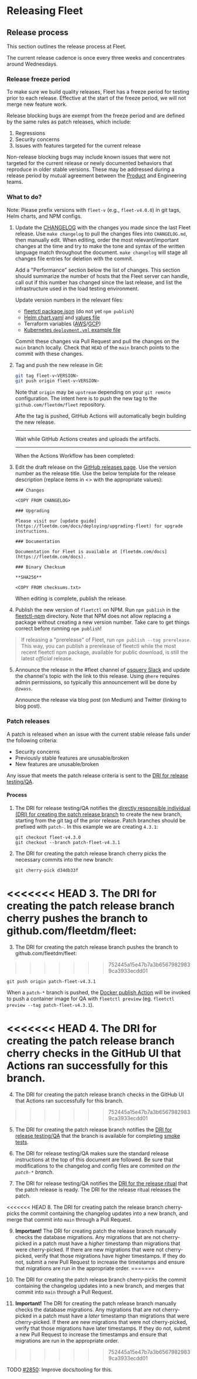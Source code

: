 # Releasing Fleet

## Release process

This section outlines the release process at Fleet.

The current release cadence is once every three weeks and concentrates around Wednesdays.

### Release freeze period

To make sure we build quality releases, Fleet has a freeze period for testing prior to each release. Effective at the start of the freeze period, we will not merge new feature work.

Release blocking bugs are exempt from the freeze period and are defined by the same rules as patch releases, which include:
1. Regressions
2. Security concerns
3. Issues with features targeted for the current release

Non-release blocking bugs may include known issues that were not targeted for the current release or newly documented behaviors that reproduce in older stable versions. These may be addressed during a release period by mutual agreement between the [Product](./product.md) and Engineering teams.

### What to do?

Note: Please prefix versions with `fleet-v` (e.g., `fleet-v4.0.0`) in git tags, Helm charts, and NPM configs.

1. Update the [CHANGELOG](https://github.com/fleetdm/fleet/blob/main/CHANGELOG.md) with the changes you made since the last
   Fleet release. Use `make changelog` to pull the changes files into `CHANGELOG.md`, then manually
   edit. When editing, order the most relevant/important changes at the time and try to make the
   tone and syntax of the written language match throughout the document. `make changelog` will stage all changes
   file entries for deletion with the commit.

   Add a "Performance" section below the list of changes. This section should summarize the number of
   hosts that the Fleet server can handle, call out if this number has
   changed since the last release, and list the infrastructure used in the load testing environment.

   Update version numbers in the relevant files:

   - [fleetctl package.json](https://github.com/fleetdm/fleet/blob/main/tools/fleetctl-npm/package.json) (do not yet `npm publish`)
   - [Helm chart.yaml](https://github.com/fleetdm/fleet/blob/main/charts/fleet/Chart.yaml) and [values file](https://github.com/fleetdm/fleet/blob/main/charts/fleet/values.yaml)
   - Terraform variables ([AWS](https://github.com/fleetdm/fleet/blob/main/infrastructure/dogfood/terraform/aws/variables.tf)/[GCP](https://github.com/fleetdm/fleet/blob/main/infrastructure/dogfood/terraform/gcp/variables.tf))
   - [Kubernetes `deployment.yml` example file](https://github.com/fleetdm/fleet/blob/main/docs/Deploying/Server-Installation.md#deploying-fleet-on-kubernetes)

   Commit these changes via Pull Request and pull the changes on the `main` branch locally. Check that
   `HEAD` of the `main` branch points to the commit with these changes.

2. Tag and push the new release in Git:
   ```sh
   git tag fleet-v<VERSION>
   git push origin fleet-v<VERSION>
   ```

   Note that `origin` may be `upstream` depending on your `git remote` configuration. The intent here
   is to push the new tag to the `github.com/fleetdm/fleet` repository.

   Afte the tag is pushed, GitHub Actions will automatically begin building the new release.

   ***

   Wait while GitHub Actions creates and uploads the artifacts.

   ***

   When the Actions Workflow has been completed:

3. Edit the draft release on the [GitHub releases page](https://github.com/fleetdm/fleet/releases).
   Use the version number as the release title. Use the below template for the release description
   (replace items in <> with the appropriate values):
   ```
   ### Changes

   <COPY FROM CHANGELOG>

   ### Upgrading

   Please visit our [update guide](https://fleetdm.com/docs/deploying/upgrading-fleet) for upgrade instructions.

   ### Documentation

   Documentation for Fleet is available at [fleetdm.com/docs](https://fleetdm.com/docs).

   ### Binary Checksum

   **SHA256**

   <COPY FROM checksums.txt>
   ```

   When editing is complete, publish the release.

4. Publish the new version of `fleetctl` on NPM. Run `npm publish` in the
   [fleetctl-npm](https://github.com/fleetdm/fleet/tree/main/tools/fleetctl-npm) directory. Note that NPM does not allow replacing a
   package without creating a new version number. Take care to get things correct before running
   `npm publish`!

> If releasing a "prerelease" of Fleet, run `npm publish --tag prerelease`. This way, you can
> publish a prerelease of fleetctl while the most recent fleetctl npm package, available for public
> download, is still the latest _official_ release.

5. Announce the release in the #fleet channel of [osquery
   Slack](https://fleetdm.com/slack) and
   update the channel's topic with the link to this release. Using `@here` requires admin
   permissions, so typically this announcement will be done by `@zwass`.

   Announce the release via blog post (on Medium) and Twitter (linking to blog post).

### Patch releases

A patch is released when an issue with the current stable release falls under the following criteria:
- Security concerns
- Previously stable features are unusable/broken
- New features are unusable/broken

Any issue that meets the patch release criteria is sent to the [DRI for release testing/QA](https://fleetdm.com/handbook/product#rituals).

#### Process

1. The DRI for release testing/QA notifies the [directly responsible individual (DRI) for creating the patch release branch](https://fleetdm.com/handbook/engineering#rituals) to create the new branch, starting from the git tag of the prior release. Patch branches should be prefixed with `patch-`. In this example we are creating `4.3.1`:

   ```
   git checkout fleet-v4.3.0
   git checkout --branch patch-fleet-v4.3.1
   ```

2. The DRI for creating the patch release branch cherry picks the necessary commits into the new branch:

   ```
   git cherry-pick d34db33f
   ```

<<<<<<< HEAD
3. The DRI for creating the patch release branch cherry pushes the branch to github.com/fleetdm/fleet:
=======
3. The DRI for creating the patch release branch pushes the branch to github.com/fleetdm/fleet:
>>>>>>> 752445a15e47b7a3b65679829839ca3933ecdd01

   ```
   git push origin patch-fleet-v4.3.1
   ```

   When a `patch-*` branch is pushed, the [Docker publish
   Action](https://github.com/fleetdm/fleet/actions/workflows/goreleaser-snapshot-fleet.yaml) will
   be invoked to push a container image for QA with `fleetctl preview` (eg. `fleetctl preview --tag patch-fleet-v4.3.1`).

<<<<<<< HEAD
4. The DRI for creating the patch release branch cherry checks in the GitHub UI that Actions ran successfully for this branch.
=======
4. The DRI for creating the patch release branch checks in the GitHub UI that Actions ran successfully for this branch.
>>>>>>> 752445a15e47b7a3b65679829839ca3933ecdd01

5. The DRI for creating the patch release branch notifies the [DRI for release testing/QA](https://fleetdm.com/handbook/product#rituals) that the branch is available for completing [smoke tests](https://github.com/fleetdm/fleet/blob/main/.github/ISSUE_TEMPLATE/smoke-tests.md).

6. The DRI for release testing/QA makes sure the standard release instructions at the top of this document are followed. Be sure that modifications to the changelog and config files are commited _on the `patch-*` branch_.

7. The DRI for release testing/QA notifies the [DRI for the release ritual](https://fleetdm.com/handbook/engineering#rituals) that the patch release is ready. The DRI for the release ritual releases the patch.

<<<<<<< HEAD
8. The DRI for creating patch the release branch cherry-picks the commit containing the changelog updates into a new branch, and merge that commit into `main` through a Pull Request.

9. **Important!** The DRI for creating patch the release branch manually checks the database migrations. Any migrations that are not cherry-picked in a patch must have a _higher_ timestamp than migrations that were cherry-picked. If there are new migrations that were not cherry-picked, verify that those migrations have higher timestamps. If they do not, submit a new Pull Request to increase the timestamps and ensure that migrations are run in the appropriate order.
=======
8. The DRI for creating the patch release branch cherry-picks the commit containing the changelog updates into a new branch, and merges that commit into `main` through a Pull Request.

9. **Important!** The DRI for creating the patch release branch manually checks the database migrations. Any migrations that are not cherry-picked in a patch must have a _later_ timestamp than migrations that were cherry-picked. If there are new migrations that were not cherry-picked, verify that those migrations have later timestamps. If they do not, submit a new Pull Request to increase the timestamps and ensure that migrations are run in the appropriate order.
>>>>>>> 752445a15e47b7a3b65679829839ca3933ecdd01

   TODO [#2850](https://github.com/fleetdm/fleet/issues/2850): Improve docs/tooling for this.

<meta name="pageOrderInSection" value="500">
